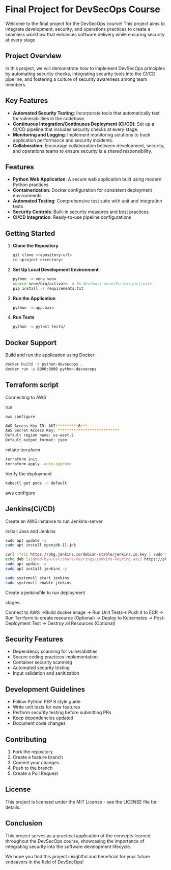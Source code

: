 # Final Project for DevSecOps Course

Welcome to the final project for the DevSecOps course! This project aims to integrate development, security, and operations practices to create a seamless workflow that enhances software delivery while ensuring security at every stage.

## Project Overview

In this project, we will demonstrate how to implement DevSecOps principles by automating security checks, integrating security tools into the CI/CD pipeline, and fostering a culture of security awareness among team members.

## Key Features

- **Automated Security Testing**: Incorporate tools that automatically test for vulnerabilities in the codebase.
- **Continuous Integration/Continuous Deployment (CI/CD)**: Set up a CI/CD pipeline that includes security checks at every stage.
- **Monitoring and Logging**: Implement monitoring solutions to track application performance and security incidents.
- **Collaboration**: Encourage collaboration between development, security, and operations teams to ensure security is a shared responsibility.

## Features

- **Python Web Application**: A secure web application built using modern Python practices
- **Containerization**: Docker configuration for consistent deployment environments
- **Automated Testing**: Comprehensive test suite with unit and integration tests
- **Security Controls**: Built-in security measures and best practices
- **CI/CD Integration**: Ready-to-use pipeline configurations

## Getting Started

1. **Clone the Repository**

   ```bash
   git clone <repository-url>
   cd <project-directory>
   ```

2. **Set Up Local Development Environment**

   ```bash
   python -m venv venv
   source venv/bin/activate  # On Windows: venv\Scripts\activate
   pip install -r requirements.txt
   ```

3. **Run the Application**

   ```bash
   python -m app.main
   ```

4. **Run Tests**
   ```bash
   python -m pytest tests/
   ```

## Docker Support

Build and run the application using Docker:

```bash
docker build -t python-devsecops .
docker run -p 8000:8000 python-devsecops
```

## Terraform script

Connecting to AWS

run
```bash
aws configure
```

```bash
AWS Access Key ID: AKI**********8***
AWS Secret Access Key: ***************************
Default region name: us-west-2
Default output format: json
```

initiate terraform
```bash
terraform init
terraform apply -auto-approve
```
Verify the deployment

```bash
kubectl get pods -n default
```

aws configure


## Jenkins(Ci/CD)

Create an AWS instance to run Jenkins-server

Install Java and Jenkins
```bash
sudo apt update -y
sudo apt install openjdk-11-jdk

curl -fsSL https://pkg.jenkins.io/debian-stable/jenkins.io.key | sudo tee /usr/share/keyrings/jenkins-keyring.asc > /dev/null
echo deb [signed-by=/usr/share/keyrings/jenkins-keyring.asc] https://pkg.jenkins.io/debian-stable binary/ | sudo tee /etc/apt/sources.list.d/jenkins.list > /dev/null
sudo apt update -y
sudo apt install jenkins -y

sudo systemctl start jenkins
sudo systemctl enable jenkins
```


Create a jenkinsfile to run deployment

stages:

Connect to AWS ->Build docker image -> Run Unit Tests-> Push it to ECR -> Run Terrform to create resource (Optional) -> Deploy to Kubernetes -> Post-Deployment Test -> Destroy all Resources (Optional)




## Security Features

- Dependency scanning for vulnerabilities
- Secure coding practices implementation
- Container security scanning
- Automated security testing
- Input validation and sanitization

## Development Guidelines

- Follow Python PEP 8 style guide
- Write unit tests for new features
- Perform security testing before submitting PRs
- Keep dependencies updated
- Document code changes

## Contributing

1. Fork the repository
2. Create a feature branch
3. Commit your changes
4. Push to the branch
5. Create a Pull Request

## License

This project is licensed under the MIT License - see the LICENSE file for details.

## Conclusion

This project serves as a practical application of the concepts learned throughout the DevSecOps course, showcasing the importance of integrating security into the software development lifecycle.

We hope you find this project insightful and beneficial for your future endeavors in the field of DevSecOps!
